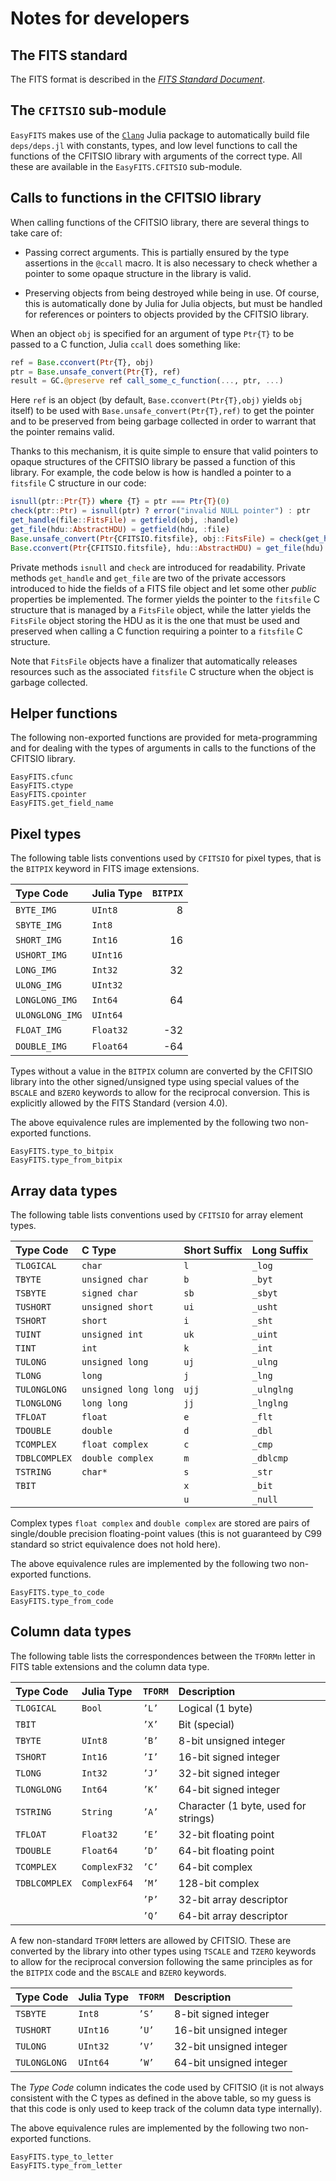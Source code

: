 # Notes for developers

## The FITS standard

The FITS format is described in the [*FITS Standard
Document*](https://fits.gsfc.nasa.gov/fits_standard.html).


## The `CFITSIO` sub-module

`EasyFITS` makes use of the [`Clang`](https://github.com/JuliaInterop/Clang.jl)
Julia package to automatically build file `deps/deps.jl` with constants, types,
and low level functions to call the functions of the CFITSIO library with
arguments of the correct type. All these are available in the
`EasyFITS.CFITSIO` sub-module.

## Calls to functions in the CFITSIO library

When calling functions of the CFITSIO library, there are several things to take
care of:

- Passing correct arguments. This is partially ensured by the type assertions
  in the `@ccall` macro. It is also necessary to check whether a pointer to
  some opaque structure in the library is valid.

- Preserving objects from being destroyed while being in use. Of course, this
  is automatically done by Julia for Julia objects, but must be handled for
  references or pointers to objects provided by the CFITSIO library.

When an object `obj` is specified for an argument of type `Ptr{T}` to be passed
to a C function, Julia `ccall` does something like:

``` julia
ref = Base.cconvert(Ptr{T}, obj)
ptr = Base.unsafe_convert(Ptr{T}, ref)
result = GC.@preserve ref call_some_c_function(..., ptr, ...)
```

Here `ref` is an object (by default, `Base.cconvert(Ptr{T},obj)` yields `obj`
itself) to be used with `Base.unsafe_convert(Ptr{T},ref)` to get the pointer
and to be preserved from being garbage collected in order to warrant that the
pointer remains valid.

Thanks to this mechanism, it is quite simple to ensure that valid pointers to
opaque structures of the CFITSIO library be passed a function of this library.
For example, the code below is how is handled a pointer to a `fitsfile`
C structure in our code:

``` julia
isnull(ptr::Ptr{T}) where {T} = ptr === Ptr{T}(0)
check(ptr::Ptr) = isnull(ptr) ? error("invalid NULL pointer") : ptr
get_handle(file::FitsFile) = getfield(obj, :handle)
get_file(hdu::AbstractHDU) = getfield(hdu, :file)
Base.unsafe_convert(Ptr{CFITSIO.fitsfile}, obj::FitsFile) = check(get_handle(obj))
Base.cconvert(Ptr{CFITSIO.fitsfile}, hdu::AbstractHDU) = get_file(hdu)
```

Private methods `isnull` and `check` are introduced for readability. Private
methods `get_handle` and `get_file` are two of the private accessors introduced
to hide the fields of a FITS file object and let some other *public* properties
be implemented. The former yields the pointer to the `fitsfile` C structure
that is managed by a `FitsFile` object, while the latter yields the `FitsFile`
object storing the HDU as it is the one that must be used and preserved when
calling a C function requiring a pointer to a `fitsfile` C structure.

Note that `FitsFile` objects have a finalizer that automatically releases
resources such as the associated `fitsfile` C structure when the object is
garbage collected.

## Helper functions

The following non-exported functions are provided for meta-programming and for
dealing with the types of arguments in calls to the functions of the CFITSIO
library.

```@docs
EasyFITS.cfunc
EasyFITS.ctype
EasyFITS.cpointer
EasyFITS.get_field_name
```

## Pixel types

The following table lists conventions used by `CFITSIO` for pixel types, that
is the `BITPIX` keyword in FITS image extensions.

| Type Code       | Julia Type | `BITPIX` |
|:----------------|:-----------|---------:|
| `BYTE_IMG`      | `UInt8`    |        8 |
| `SBYTE_IMG`     | `Int8`     |          |
| `SHORT_IMG`     | `Int16`    |       16 |
| `USHORT_IMG`    | `UInt16`   |          |
| `LONG_IMG`      | `Int32`    |       32 |
| `ULONG_IMG`     | `UInt32`   |          |
| `LONGLONG_IMG`  | `Int64`    |       64 |
| `ULONGLONG_IMG` | `UInt64`   |          |
| `FLOAT_IMG`     | `Float32`  |      -32 |
| `DOUBLE_IMG`    | `Float64`  |      -64 |

Types without a value in the `BITPIX` column are converted by the CFITSIO
library into the other signed/unsigned type using special values of the
`BSCALE` and `BZERO` keywords to allow for the reciprocal conversion. This is
explicitly allowed by the FITS Standard (version 4.0).

The above equivalence rules are implemented by the following two non-exported
functions.

```@docs
EasyFITS.type_to_bitpix
EasyFITS.type_from_bitpix
```

## Array data types

The following table lists conventions used by `CFITSIO` for array element
types.

| Type Code     | C Type               | Short Suffix | Long Suffix |
|:--------------|:---------------------|:-------------|:------------|
| `TLOGICAL`    | `char`               | `l`          | `_log`      |
| `TBYTE`       | `unsigned char`      | `b`          | `_byt`      |
| `TSBYTE`      | `signed char`        | `sb`         | `_sbyt`     |
| `TUSHORT`     | `unsigned short`     | `ui`         | `_usht`     |
| `TSHORT`      | `short`              | `i`          | `_sht`      |
| `TUINT`       | `unsigned int`       | `uk`         | `_uint`     |
| `TINT`        | `int`                | `k`          | `_int`      |
| `TULONG`      | `unsigned long`      | `uj`         | `_ulng`     |
| `TLONG`       | `long`               | `j`          | `_lng`      |
| `TULONGLONG`  | `unsigned long long` | `ujj`        | `_ulnglng`  |
| `TLONGLONG`   | `long long`          | `jj`         | `_lnglng`   |
| `TFLOAT`      | `float`              | `e`          | `_flt`      |
| `TDOUBLE`     | `double`             | `d`          | `_dbl`      |
| `TCOMPLEX`    | `float complex`      | `c`          | `_cmp`      |
| `TDBLCOMPLEX` | `double complex`     | `m`          | `_dblcmp`   |
| `TSTRING`     | `char*`              | `s`          | `_str`      |
| `TBIT`        |                      | `x`          | `_bit`      |
|               |                      | `u`          | `_null`     |

Complex types `float complex` and `double complex` are stored are pairs of
single/double precision floating-point values (this is not guaranteed by C99
standard so strict equivalence does not hold here).

The above equivalence rules are implemented by the following two non-exported
functions.

```@docs
EasyFITS.type_to_code
EasyFITS.type_from_code
```


## Column data types

The following table lists the correspondences between the `TFORMn` letter in
FITS table extensions and the column data type.

| Type Code     | Julia Type   | `TFORM` | Description                          |
|:--------------|:-------------|:--------|:-------------------------------------|
| `TLOGICAL`    | `Bool`       | `’L’`   | Logical (1 byte)                     |
| `TBIT`        |              | `’X’`   | Bit (special)                        |
| `TBYTE`       | `UInt8`      | `’B’`   | 8-bit unsigned integer               |
| `TSHORT`      | `Int16`      | `’I’`   | 16-bit signed integer                |
| `TLONG`       | `Int32`      | `’J’`   | 32-bit signed integer                |
| `TLONGLONG`   | `Int64`      | `’K’`   | 64-bit signed integer                |
| `TSTRING`     | `String`     | `’A’`   | Character (1 byte, used for strings) |
| `TFLOAT`      | `Float32`    | `’E’`   | 32-bit floating point                |
| `TDOUBLE`     | `Float64`    | `’D’`   | 64-bit floating point                |
| `TCOMPLEX`    | `ComplexF32` | `’C’`   | 64-bit complex                       |
| `TDBLCOMPLEX` | `ComplexF64` | `’M’`   | 128-bit complex                      |
|               |              | `’P’`   | 32-bit array descriptor              |
|               |              | `’Q’`   | 64-bit array descriptor              |

A few non-standard `TFORM` letters are allowed by CFITSIO. These are converted
by the library into other types using `TSCALE` and `TZERO` keywords to allow
for the reciprocal conversion following the same principles as for the `BITPIX`
code and the `BSCALE` and `BZERO` keywords.

| Type Code    | Julia Type | `TFORM` | Description             |
|:-------------|:-----------|:--------|:------------------------|
| `TSBYTE`     | `Int8`     | `’S’`   | 8-bit signed integer    |
| `TUSHORT`    | `UInt16`   | `’U’`   | 16-bit unsigned integer |
| `TULONG`     | `UInt32`   | `’V’`   | 32-bit unsigned integer |
| `TULONGLONG` | `UInt64`   | `’W’`   | 64-bit unsigned integer |

 The *Type Code* column indicates the code used by CFITSIO (it is not always
consistent with the C types as defined in the above table, so my guess is that
this code is only used to keep track of the column data type internally).

The above equivalence rules are implemented by the following two non-exported
functions.

```@docs
EasyFITS.type_to_letter
EasyFITS.type_from_letter
```
